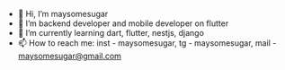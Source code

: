 - 👋 Hi, I’m maysomesugar
- 👀 I’m backend developer and mobile developer on flutter
- 🌱 I’m currently learning dart, flutter, nestjs, django
- 📫 How to reach me: inst - maysomesugar, tg - maysomesugar, mail - maysomesugar@gmail.com
